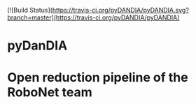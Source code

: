 [![Build Status](https://travis-ci.org/pyDANDIA/pyDANDIA.svg?branch=master](https://travis-ci.org/pyDANDIA/pyDANDIA)

# pyDanDIA
# Open reduction pipeline of the RoboNet team
